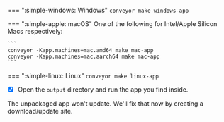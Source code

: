 === ":simple-windows: Windows"
    ```
    conveyor make windows-app
    ```

=== ":simple-apple: macOS"
    One of the following for Intel/Apple Silicon Macs respectively:

    ```
    conveyor -Kapp.machines=mac.amd64 make mac-app
    conveyor -Kapp.machines=mac.aarch64 make mac-app
    ```

=== ":simple-linux: Linux"
    ```
    conveyor make linux-app
    ```

* [x] Open the `output` directory and run the app you find inside.

The unpackaged app won't update. We'll fix that now by creating a download/update site.
